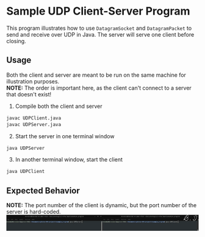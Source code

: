 # Sample UDP Client-Server Program
This program illustrates how to use `DatagramSocket` and `DatagramPacket` to send and receive over UDP in Java. The server will serve one client before closing.

## Usage
Both the client and server are meant to be run on the same machine for illustration purposes.  
**NOTE:** The order is important here, as the client can't connect to a server that doesn't exist!

1. Compile both the client and server
```bash
javac UDPClient.java
javac UDPServer.java
```
2. Start the server in one terminal window
```bash
java UDPServer
```

3. In another terminal window, start the client
```bash
java UDPClient
```

## Expected Behavior
**NOTE:** The port number of the client is dynamic, but the port number of the server is hard-coded.  
![Expected Behavior Terminal Output](usage.gif)
